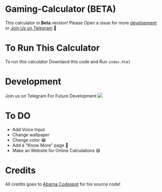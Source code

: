 # Gaming-Calculator (BETA)
This calculator in **Beta** version! Please Open a issue for more [development](https://github.com/TeamTC/Gaming-Calculator#development) or [Join Us on Telegram](https://github.com/TeamTC/Gaming-Calculator#development) 🙂

# To Run This Calculator
To run this calculator Downlaod this code and Run `index.html`


# Development
Join us on Telegram For Future Development <a href="https://t.me/TheTeamTC"> <img src="https://img.shields.io/badge/Telegram-2CA5E0?style=for-the-badge&logo=telegram&logoColor=white"/></a>


# To DO
- Add Voice Input 
- Change wallpaper
- Change color 😂
- Add a "Know More" page 🙂
- Make an Website for Online Calculations 😅

# Credits
All credits goes to [Abarna Codespot](https://github.com/abarna-codespo) for his source code! 
